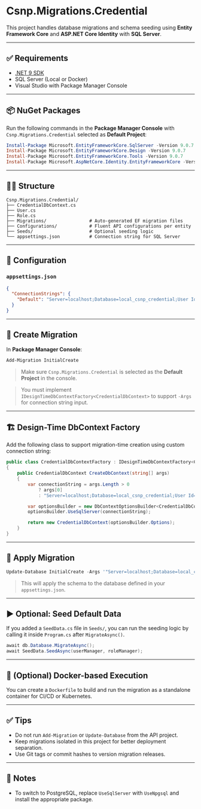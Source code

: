 # Csnp.Migrations.Credential

This project handles database migrations and schema seeding using **Entity Framework Core** and **ASP.NET Core Identity** with **SQL Server**.

---

## ✅ Requirements

- [.NET 9 SDK](https://dotnet.microsoft.com/en-us/download/dotnet/9.0)
- SQL Server (Local or Docker)
- Visual Studio with Package Manager Console

---

## 📦 NuGet Packages

Run the following commands in the **Package Manager Console** with `Csnp.Migrations.Credential` selected as **Default Project**:

```powershell
Install-Package Microsoft.EntityFrameworkCore.SqlServer -Version 9.0.7
Install-Package Microsoft.EntityFrameworkCore.Design -Version 9.0.7
Install-Package Microsoft.EntityFrameworkCore.Tools -Version 9.0.7
Install-Package Microsoft.AspNetCore.Identity.EntityFrameworkCore -Version 9.0.7
```

---

## 👨‍💻 Structure

```
Csnp.Migrations.Credential/
├── CredentialDbContext.cs
├── User.cs
├── Role.cs
├── Migrations/                # Auto-generated EF migration files
├── Configurations/            # Fluent API configurations per entity
├── Seeds/                     # Optional seeding logic
└── appsettings.json           # Connection string for SQL Server
```

---

## 🔧 Configuration

### `appsettings.json`

```json
{
  "ConnectionStrings": {
    "Default": "Server=localhost;Database=local_csnp_credential;User Id=local;Password=Local+54321z@;TrustServerCertificate=True;"
  }
}
```

---

## 🧱 Create Migration

In **Package Manager Console**:

```powershell
Add-Migration InitialCreate
```

> Make sure `Csnp.Migrations.Credential` is selected as the **Default Project** in the console.

> You must implement `IDesignTimeDbContextFactory<CredentialDbContext>` to support `-Args` for connection string input.

---

## 🏗️ Design-Time DbContext Factory

Add the following class to support migration-time creation using custom connection string:

```csharp
public class CredentialDbContextFactory : IDesignTimeDbContextFactory<CredentialDbContext>
{
    public CredentialDbContext CreateDbContext(string[] args)
    {
        var connectionString = args.Length > 0
            ? args[0]
            : "Server=localhost;Database=local_csnp_credential;User Id=local;Password=Local+54321z@;TrustServerCertificate=True;";

        var optionsBuilder = new DbContextOptionsBuilder<CredentialDbContext>();
        optionsBuilder.UseSqlServer(connectionString);

        return new CredentialDbContext(optionsBuilder.Options);
    }
}
```

---

## 🚀 Apply Migration

```powershell
Update-Database InitialCreate -Args '"Server=localhost;Database=local_csnp_credential;User Id=local;Password=Local+54321z@;TrustServerCertificate=True;"'
```

> This will apply the schema to the database defined in your `appsettings.json`.

---

## ▶️ Optional: Seed Default Data

If you added a `SeedData.cs` file in `Seeds/`, you can run the seeding logic by calling it inside `Program.cs` after `MigrateAsync()`.

```csharp
await db.Database.MigrateAsync();
await SeedData.SeedAsync(userManager, roleManager);
```

---

## 🐳 (Optional) Docker-based Execution

You can create a `Dockerfile` to build and run the migration as a standalone container for CI/CD or Kubernetes.

---

## ✅ Tips

- Do not run `Add-Migration` or `Update-Database` from the API project.
- Keep migrations isolated in this project for better deployment separation.
- Use Git tags or commit hashes to version migration releases.

---

## 📌 Notes

- To switch to PostgreSQL, replace `UseSqlServer` with `UseNpgsql` and install the appropriate package.

